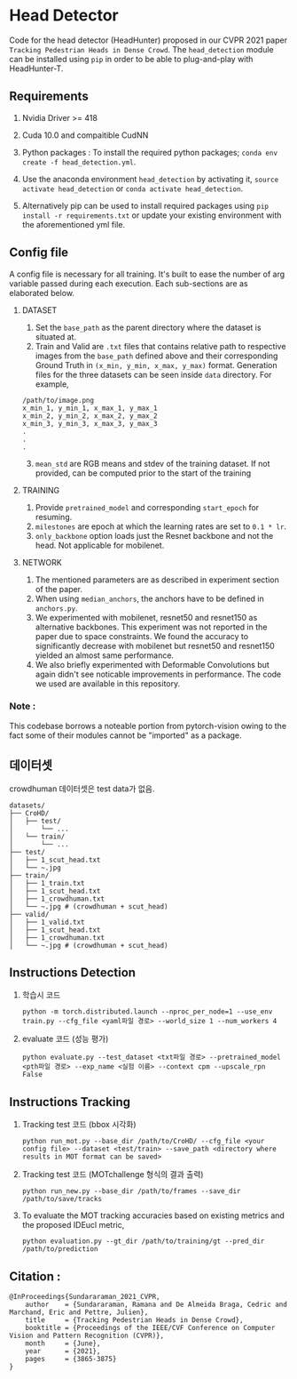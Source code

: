 # Head Detector

Code for the head detector (HeadHunter) proposed in our CVPR 2021 paper `Tracking Pedestrian Heads in Dense Crowd`. The `head_detection` module can be installed using `pip` in order to be able to plug-and-play with HeadHunter-T.

## Requirements

1. Nvidia Driver >= 418

2. Cuda 10.0 and compaitible CudNN

3. Python packages : To install the required python packages;
	`conda env create -f head_detection.yml`.

4. Use the anaconda environment `head_detection` by activating it, `source activate head_detection` or `conda activate head_detection`.

5. Alternatively pip can be used to install required packages using `pip install -r requirements.txt` or update your existing environment with the aforementioned yml file.


## Config file
A config file is necessary for all training. It's built to ease the number of arg variable passed during each execution. Each sub-sections are as elaborated below.

1. DATASET
    1. Set the `base_path` as the parent directory where the dataset is situated at.
    2. Train and Valid are `.txt` files that contains relative path to respective images from the `base_path` defined above and their corresponding Ground Truth in `(x_min, y_min, x_max, y_max)` format. Generation files for the three datasets can be seen inside `data` directory. For example, 
    ```
    /path/to/image.png
    x_min_1, y_min_1, x_max_1, y_max_1
    x_min_2, y_min_2, x_max_2, y_max_2
    x_min_3, y_min_3, x_max_3, y_max_3
    .
    .
    .
    ```
    3. `mean_std` are RGB means and stdev of the training dataset. If not provided, can be computed prior to the start of the training
2. TRAINING
    1. Provide `pretrained_model` and corresponding `start_epoch` for resuming.
    2. `milestones` are epoch at which the learning rates are set to `0.1 * lr`.
    3. `only_backbone` option loads just the Resnet backbone and not the head. Not applicable for mobilenet.

3. NETWORK
    1. The mentioned parameters are as described in experiment section of the paper.
    2. When using `median_anchors`, the anchors have to be defined in `anchors.py`.
    3. We experimented with mobilenet, resnet50 and resnet150 as alternative backbones. This experiment was not reported in the paper due to space constraints. We found the accuracy to significantly decrease with mobilenet but resnet50 and resnet150 yielded an almost same performance.
    4. We also briefly experimented with Deformable Convolutions but again didn't see noticable improvements in performance. The code we used are available in this repository.

### Note : 
This codebase borrows a noteable portion from pytorch-vision owing to the fact some of their modules cannot be "imported" as a package. 

## 데이터셋
crowdhuman 데이터셋은 test data가 없음.
```
datasets/
├── CroHD/
│   ├── test/
│   	└── ...
│   └── train/
│   	└── ...
├── test/
│   ├── 1_scut_head.txt
│   └── ~.jpg
├── train/
│   ├── 1_train.txt
│   ├── 1_scut_head.txt
│   ├── 1_crowdhuman.txt
│   └── ~.jpg # (crowdhuman + scut_head)
├── valid/
│   ├── 1_valid.txt
│   ├── 1_scut_head.txt
│   ├── 1_crowdhuman.txt
│   └── ~.jpg # (crowdhuman + scut_head)
```

## Instructions Detection

1. 학습시 코드
	
	```
	python -m torch.distributed.launch --nproc_per_node=1 --use_env train.py --cfg_file <yaml파일 경로> --world_size 1 --num_workers 4
	```
2. evaluate 코드 (성능 평가)
	```
	python evaluate.py --test_dataset <txt파일 경로> --pretrained_model <pth파일 경로> --exp_name <실험 이름> --context cpm --upscale_rpn False
	```


## Instructions Tracking

1. Tracking test 코드 (bbox 시각화)

	```
	python run_mot.py --base_dir /path/to/CroHD/ --cfg_file <your config file> --dataset <test/train> --save_path <directory where results in MOT format can be saved>
	``` 

2. Tracking test 코드 (MOTchallenge 형식의 결과 출력)
	```
	python run_new.py --base_dir /path/to/frames --save_dir /path/to/save/tracks 
	```
3. To evaluate the MOT tracking accuracies based on existing metrics and the proposed IDEucl metric,

	```
	python evaluation.py --gt_dir /path/to/training/gt --pred_dir /path/to/prediction
	```




 

## Citation :

```
@InProceedings{Sundararaman_2021_CVPR,
    author    = {Sundararaman, Ramana and De Almeida Braga, Cedric and Marchand, Eric and Pettre, Julien},
    title     = {Tracking Pedestrian Heads in Dense Crowd},
    booktitle = {Proceedings of the IEEE/CVF Conference on Computer Vision and Pattern Recognition (CVPR)},
    month     = {June},
    year      = {2021},
    pages     = {3865-3875}
}
```



